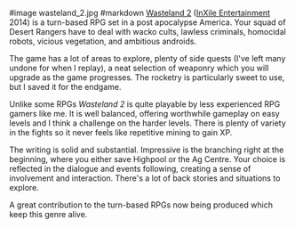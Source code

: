 #image	wasteland_2.jpg
#markdown
[Wasteland 2](https://www.inxile-entertainment.com/wasteland2)
([InXile Entertainment](https://www.inxile-entertainment.com/) 2014) is a
turn-based RPG set in a post apocalypse America. Your squad of
Desert Rangers have to deal with wacko cults, lawless criminals,
homocidal robots, vicious vegetation, and ambitious androids.

The game has a lot of areas to explore, plenty of side quests (I've
left many undone for when I replay), a neat selection of weaponry
which you will upgrade as the game progresses. The rocketry is
particularly sweet to use, but I saved it for the endgame.

Unlike some RPGs *Wasteland 2* is quite playable by less
experienced RPG gamers like me. It is well balanced, offering
worthwhile gameplay on easy levels and I think a challenge on the
harder levels. There is plenty of variety in the fights so
it never feels like repetitive mining to gain XP.

The writing is solid and substantial. Impressive is the branching
right at the beginning, where you either save Highpool or the Ag
Centre. Your choice is reflected in the dialogue and events following,
creating a sense of involvement and interaction. There's a lot of
back stories and situations to explore.

A great contribution to the turn-based RPGs now being produced
which keep this genre alive.
